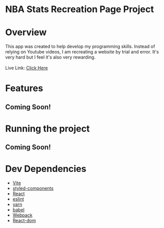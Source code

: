 # NBA Stats Recreation Page Project
# Overview
 This app was created to help develop my programming skills. Instead of relying on Youtube videos, I am recreating a website by trial and error. It's very hard but I feel it's also very rewarding.<br />
<br />
  Live Link: <a href = "https://nbastatstemplate.netlify.app/"> Click Here</a>
  
# Features
  <h2>Coming Soon!</h2>

# Running the project
  <h2>Coming Soon!</h2>

# Dev Dependencies
<ul>
  <li><a href = "https://vitejs.dev/">Vite</li>
  <li><a href = "https://styled-components.com/">styled-components</li>
  <li><a href = "https://react.dev/">React</li>
  <li><a href = "https://eslint.org/">eslint</li>
  <li><a href = "https://yarnpkg.com/">yarn</li>
  <li>babel</li>
  <li>Webpack</li>
  <li>React-dom</li>
</ul>
  
